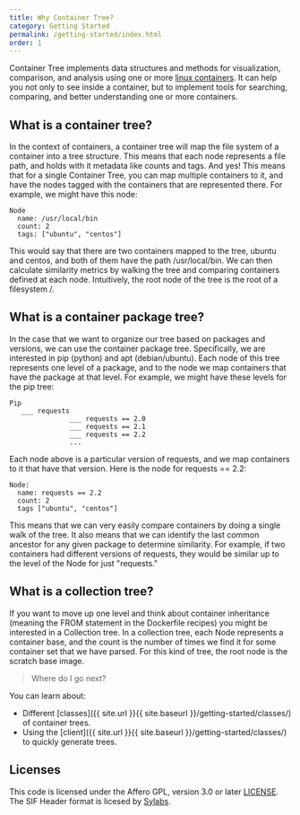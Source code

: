 ```yaml
---
title: Why Container Tree?
category: Getting Started
permalink: /getting-started/index.html
order: 1
---
```


Container Tree implements data structures and methods for visualization,
comparison, and analysis using one or more 
[linux containers](https://en.wikipedia.org/wiki/Linux_containers).
It can help you not only to see inside a container, but to implement
tools for searching, comparing, and better understanding one or more
containers.

## What is a container tree?

In the context of containers, a container tree will map the file system of
a container into a tree structure. This means that each node represents
a file path, and holds with it metadata like counts and tags. And yes! This
means that for a single Container Tree, you can map multiple containers to it,
and have the nodes tagged with the containers that are represented there.
For example, we might have this node:

```
Node
  name: /usr/local/bin
  count: 2
  tags: ["ubuntu", "centos"]
```

This would say that there are two containers mapped to the tree, ubuntu and
centos, and both of them have the path /usr/local/bin. We can then calculate
similarity metrics by walking the tree and comparing containers defined at each
node. Intuitively, the root node of the tree is the root of a filesystem /.

## What is a container package tree?

In the case that we want to organize our tree based on packages and versions,
we can use the container package tree. Specifically, we are interested in 
pip (python) and apt (debian/ubuntu). Each node of this tree represents one
level of a package, and to the node we map containers that have the package
at that level. For example, we might have these levels for the pip tree:

```
Pip
   ___ requests
               ___ requests == 2.0
               ___ requests == 2.1
               ___ requests == 2.2
               ...
```

Each node above is a particular version of requests, and we map containers to it
that have that version. Here is the node for requests == 2.2:

```
Node:
  name: requests == 2.2
  count: 2
  tags ["ubuntu", "centos"]
```

This means that we can very easily compare containers by doing a single walk
of the tree. It also means that we can identify the last common ancestor
for any given package to determine similarity. For example, if two containers
had different versions of requests, they would be similar up to the level
of the Node for just "requests."

## What is a collection tree?

If you want to move up one level and think about container inheritance (meaning
the FROM statement in the Dockerfile recipes) you might be interested in a
Collection tree. In a collection tree, each Node represents a container base,
and the count is the number of times we find it for some container set that 
we have parsed. For this kind of tree, the root node is the scratch base image.


> Where do I go next?

You can learn about:

 - Different [classes]({{ site.url }}{{ site.baseurl }}/getting-started/classes/) of container trees.
 - Using the [client]({{ site.url }}{{ site.baseurl }}/getting-started/classes/) to quickly generate trees.

## Licenses

This code is licensed under the Affero GPL, version 3.0 or later [LICENSE](LICENSE).
The SIF Header format is licesed by [Sylabs](https://github.com/sylabs/sif/blob/master/pkg/sif/sif.go).
